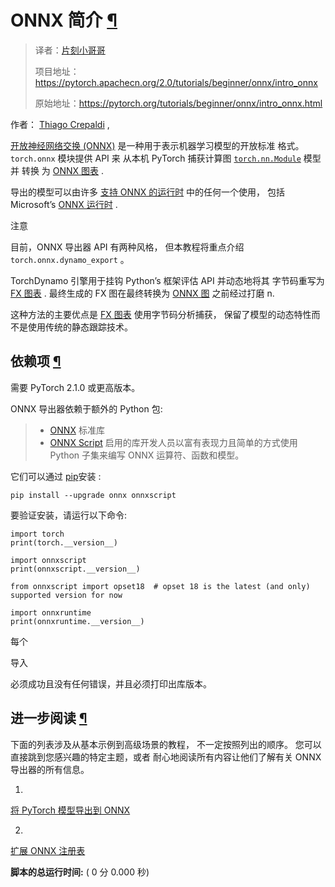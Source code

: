 # ONNX 简介 [¶](#introduction-to-onnx "此标题的永久链接")


> 译者：[片刻小哥哥](https://github.com/jiangzhonglian)
>
> 项目地址：<https://pytorch.apachecn.org/2.0/tutorials/beginner/onnx/intro_onnx>
>
> 原始地址：<https://pytorch.org/tutorials/beginner/onnx/intro_onnx.html>




 作者：
 [Thiago Crepaldi](https://github.com/thiagocrepaldi)
 ,




[开放神经网络交换 (ONNX)](https://onnx.ai/)
 是一种用于表示机器学习模型的开放标准
格式。 
 `torch.onnx`
 模块提供 API 来
从本机 PyTorch
 捕获计算图
 [`torch.nn.Module`](https://pytorch.org/docs/stable/generated/torch.nn.Module.html#torch.nn.Module "(在 PyTorch v2.1 中)")
 模型并
 转换
 为
 [ONNX 图表](https://github.com/onnx/onnx/blob/main/docs/IR.md) 
.




 导出的模型可以由许多
 [支持 ONNX 的运行时](https://onnx.ai/supported-tools.html#deployModel) 中的任何一个使用，
包括 Microsoft’s 
 [ONNX 运行时](https://www.onnxruntime.ai)
.





 注意




 目前，ONNX 导出器 API 有两种风格，
但本教程将重点介绍
 `torch.onnx.dynamo_export`
 。





 TorchDynamo 引擎用于挂钩 Python’s 框架评估 API 并动态地将其
字节码重写为
 [FX 图表](https://pytorch.org/docs/stable/fx.html) 
.
最终生成的 FX 图在最终转换为 
 [ONNX 图](https://github.com/onnx/onnx/blob/main/docs/IR.md) 之前经过打磨 
 n.




 这种方法的主要优点是
 [FX 图表](https://pytorch.org/docs/stable/fx.html) 
 使用字节码分析捕获，
保留了模型的动态特性而不是使用传统的静态跟踪技术。





## 依赖项 [¶](#dependencies "永久链接到此标题")




 需要 PyTorch 2.1.0 或更高版本。




 ONNX 导出器依赖于额外的 Python 包:




> 
> 
> * [ONNX](https://onnx.ai) 
> 标准库
> * [ONNX Script](https://onnxscript.ai) 
> 启用的库开发人员以富有表现力且简单的方式使用 Python 子集来编写 ONNX 运算符、函数和模型。
> 
> 
> 
>



 它们可以通过
 [pip](https://pypi.org/project/pip/)安装
 :






```
pip install --upgrade onnx onnxscript

```




 要验证安装，请运行以下命令:






```
import torch
print(torch.__version__)

import onnxscript
print(onnxscript.__version__)

from onnxscript import opset18  # opset 18 is the latest (and only) supported version for now

import onnxruntime
print(onnxruntime.__version__)

```




 每个
 
 导入
 
 必须成功且没有任何错误，并且必须打印出库版本。





## 进一步阅读 [¶](#further-reading "此标题的永久链接")




 下面的列表涉及从基本示例到高级场景的教程，
不一定按照列出的顺序。
您可以直接跳到您感兴趣的特定主题，或者
耐心地阅读所有内容让他们了解有关 ONNX 导出器的所有信息。





 1.
 [将 PyTorch 模型导出到 ONNX](export_simple_model_to_onnx_tutorial.html)


 2.
 [扩展 ONNX 注册表](onnx_registry_tutorial.html)





**脚本的总运行时间:** 
 ( 0 分 0.000 秒)
